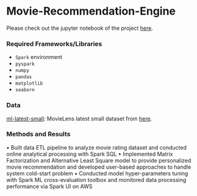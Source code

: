# Movie-Recommendation-Engine

Please check out the jupyter notebook of the project [here](https://github.com/hudrizzle/Movie-Recommendation-Engine/edit/master/Movie_Recommendation_ALS_Spark.ipynb).

### Required Frameworks/Libraries
- ``Spark`` environment 
- ``pyspark``
- ``numpy``
- ``pandas``
- ``matplotlib``
- ``seaborn``

### Data
[ml-latest-small](ml-latest-small): MovieLens latest small dataset from [here](https://grouplens.org/datasets/movielens/latest/).

### Methods and Results

•	Built data ETL pipeline to analyze movie rating dataset and conducted online analytical processing with Spark SQL
•	Implemented Matrix Factorization and Alternative Least Square model to provide personalized movie recommendation and developed user-based approaches to handle system cold-start problem
•	Conducted model hyper-parameters tuning with Spark ML cross-evaluation toolbox and monitored data processing performance via Spark UI on AWS
